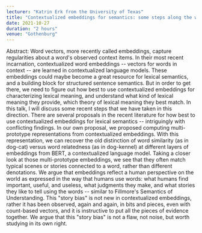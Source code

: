 ```yaml
---
lecturer: "Katrin Erk from the University of Texas"
title: "Contextualized embeddings for semantics: some steps along the way"
date: 2021-10-27
duration: "2 hours"
venue: "Gothenburg"
---
```


Abstract: Word vectors, more recently called embeddings, capture regularities about a word's observed context items. In their most recent incarnation, contextualized word embeddings -- vectors for words in context -- are learned in contextualized language models. These embeddings could maybe become a great resource for lexical semantics, and a building block for structured sentence semantics. But in order to get there, we need to figure out how best to use contextualized embeddings for characterizing lexical meaning, and understand what kind of lexical meaning they provide, which theory of lexical meaning they best match. In this talk, I will discuss some recent steps that we have taken in this direction. There are several proposals in the
recent literature for how best to use contextualized embeddings for lexical semantics -- intriguingly with conflicting findings. In our own proposal, we proposed computing multi-prototype representations from contextualized embeddings. With this representation, we can recover the old distinction of word similarity (as in dog-cat) versus word relatedness (as in dog-kennel) at different layers of embeddings from BERT, a contextualized language model. Taking a closer look at those multi-prototype embeddings, we see that they often match typical scenes or stories connected to a word, rather than different denotations. We argue that embeddings reflect a human perspective on the world as expressed in the way that humans use words: what humans find important, useful, and useless, what judgments they make, and what stories they like to tell using the words -- similar to Fillmore's Semantics of Understanding. This "story bias" is not new in contextualized embeddings, rather it has been observed, again and again, in bits and pieces, even with count-based vectors, and it is instructive to put all the pieces of evidence together. We argue that this "story bias" is not a flaw, not noise, but worth studying in its own right.